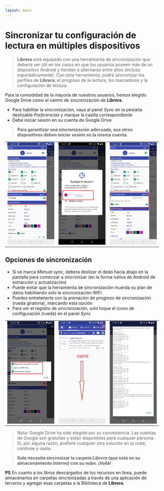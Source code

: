 ```yaml
---
layout: main
---
```


# Sincronizar tu configuración de lectura en múltiples dispositivos


> **Librera** está equipado con una herramienta de sincronización que debería ser útil en los casos en que los usuarios poseen más de un dispositivo Android y tienden a alternarse entre ellos (incluso esporádicamente). Con esta herramienta, podrá sincronizar los perfiles de **Librera**, el progreso de la lectura, los marcadores y la configuración de lectura.

Para la comodidad de la mayoría de nuestros usuarios, hemos elegido Google Drive como el centro de sincronización de **Librera**.

* Para habilitar la sincronización, vaya al panel _Sync_ en la pestaña deslizable _Preferencias_ y marque la casilla correspondiente
* Debe iniciar sesión en su cuenta de Google Drive
 
> **Para garantizar una sincronización adecuada, sus otros dispositivos deben iniciar sesión en la misma cuenta.**

||||
|-|-|-|
|![](1.jpg)|![](2.jpg)|![](3.jpg)|

## Opciones de sincronización

* Si se marca _Manual sync_, deberá deslizar el dedo hacia abajo en la pantalla para comenzar a sincronizar (en la forma nativa de Android de extracción y actualización)
* Puede evitar que la herramienta de sincronización muerda su plan de datos habilitando solo la sincronización WiFi.
* Puedes entretenerte con la animación de progreso de sincronización (rueda giratoria), marcando esta opción
* Para ver el registro de sincronización, solo toque el icono de configuración (rueda) en el panel _Sync_

||||
|-|-|-|
|![](32.jpg)|![](41.jpg)|![](42.jpg)|

> Nota: Google Drive ha sido elegido por su conveniencia. Las cuentas de Google son gratuitas y están disponibles para cualquier persona. Si, por alguna razón, prefiere cualquier otra solución en la nube, continúe y úsela:

> **Solo necesita sincronizar la carpeta _Librera_ (que está en su almacenamiento interno) con su nube. ¡Voilà!**

**PS** En cuanto a los libros descargados de los recursos en línea, puede almacenarlos en carpetas sincronizadas a través de una aplicación de terceros y agregar esas carpetas a la Biblioteca de **Librera**.
